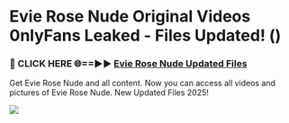 # Evie Rose Nude Original Videos 0nlyFans Leaked - Files Updated! ()

<h3>🔴 CLICK HERE 🌐==►► <a href="https://tinyurl.com/2p9ay9w9" rel="nofollow">Evie Rose Nude Updated Files</a></h3>

Get Evie Rose Nude and all content. Now you can access all videos and pictures of Evie Rose Nude. New Updated Files 2025!

[![](https://i.imgur.com/KQgVmj3.gif)](https://tinyurl.com/2p9ay9w9)
